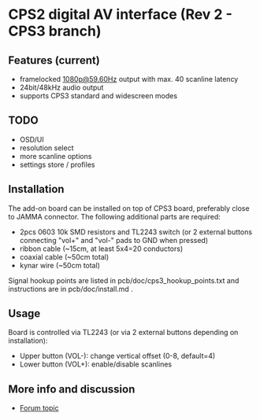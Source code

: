 CPS2 digital AV interface (Rev 2 - CPS3 branch)
==============

Features (current)
--------------------------
* framelocked 1080p@59.60Hz output with max. 40 scanline latency
* 24bit/48kHz audio output
* supports CPS3 standard and widescreen modes

TODO
--------------------------
* OSD/UI
* resolution select
* more scanline options
* settings store / profiles

Installation
--------------------------
The add-on board can be installed on top of CPS3 board, preferably close to JAMMA connector. The following additional parts are required:
* 2pcs 0603 10k SMD resistors and TL2243 switch (or 2 external buttons connecting "vol+" and "vol-" pads to GND when pressed)
* ribbon cable (~15cm, at least 5x4=20 conductors)
* coaxial cable (~50cm total)
* kynar wire (~50cm total)

Signal hookup points are listed in pcb/doc/cps3_hookup_points.txt and instructions are in pcb/doc/install.md .

Usage
--------------------------
Board is controlled via TL2243 (or via 2 external buttons depending on installation):
* Upper button (VOL-): change vertical offset (0-8, default=4)
* Lower button (VOL+): enable/disable scanlines

More info and discussion
--------------------------
* [Forum topic](http://shmups.system11.org/viewtopic.php?f=6&t=59479&p=1266977)
